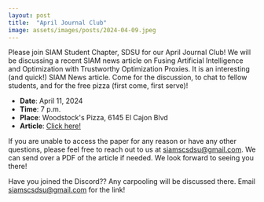 ```yaml
---
layout: post
title:  "April Journal Club"
image: assets/images/posts/2024-04-09.jpeg
---
```


Please join SIAM Student Chapter, SDSU for our April Journal Club! We will be discussing a recent SIAM news article on Fusing Artificial Intelligence and Optimization with Trustworthy Optimization Proxies. It is an interesting (and quick!) SIAM News article. Come for the discussion, to chat to fellow students, and for the free pizza (first come, first serve)!

- __Date__:   April 11, 2024
- __Time__:   7 p.m.
- __Place__:  Woodstock's Pizza, 6145 El Cajon Blvd
- __Article__:  [Click here!](https://sinews.siam.org/Details-Page/fusing-artificial-intelligence-and-optimization-with-trustworthy-optimization-proxies)

If you are unable to access the paper for any reason or have any other questions, please feel free to reach out to us at [siamscsdsu@gmail.com](mailto:siamscsdsu@gmail.com). We can send over a PDF of the article if needed. We look forward to seeing you there!

Have you joined the Discord?? Any carpooling will be discussed there. Email [siamscsdsu@gmail.com](mailto:siamscsdsu@gmail.com) for the link!